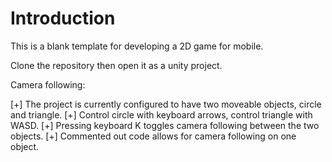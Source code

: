 # Introduction

This is a blank template for developing a 2D game for mobile.

Clone the repository then open it as a unity project.

Camera following:

[+] The project is currently configured to have two moveable objects, circle and triangle.
[+] Control circle with keyboard arrows, control triangle with WASD.
[+] Pressing keyboard K toggles camera following between the two objects.
[+] Commented out code allows for camera following on one object.
